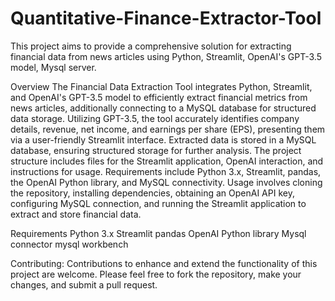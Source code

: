 # Quantitative-Finance-Extractor-Tool
This project aims to provide a comprehensive solution for extracting financial data from news articles using Python, Streamlit, OpenAI's GPT-3.5 model, Mysql server.


Overview
The Financial Data Extraction Tool integrates Python, Streamlit, and OpenAI's GPT-3.5 model to efficiently extract financial metrics from news articles, additionally connecting to a MySQL database for structured data storage. Utilizing GPT-3.5, the tool accurately identifies company details, revenue, net income, and earnings per share (EPS), presenting them via a user-friendly Streamlit interface. Extracted data is stored in a MySQL database, ensuring structured storage for further analysis. The project structure includes files for the Streamlit application, OpenAI interaction, and instructions for usage. Requirements include Python 3.x, Streamlit, pandas, the OpenAI Python library, and MySQL connectivity. Usage involves cloning the repository, installing dependencies, obtaining an OpenAI API key, configuring MySQL connection, and running the Streamlit application to extract and store financial data.

Requirements
Python 3.x
Streamlit
pandas
OpenAI Python library
Mysql connector 
mysql workbench 

Contributing: Contributions to enhance and extend the functionality of this project are welcome. Please feel free to fork the repository, make your changes, and submit a pull request.
